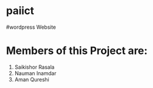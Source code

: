    # paiict
 
#wordpress Website
 
# Members of this Project are:
1. Saikishor Rasala
2. Nauman Inamdar
3. Aman Qureshi 
